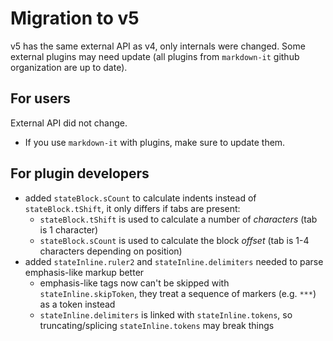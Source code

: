 Migration to v5
===============

v5 has the same external API as v4, only internals were changed. Some external
plugins may need update (all plugins from `markdown-it` github organization are
up to date).


## For users

External API did not change.

- If you use `markdown-it` with plugins, make sure to update them.


## For plugin developers

- added `stateBlock.sCount` to calculate indents instead of `stateBlock.tShift`, it only differs if tabs are present:
  - `stateBlock.tShift` is used to calculate a number of *characters* (tab is 1 character)
  - `stateBlock.sCount` is used to calculate the block *offset* (tab is 1-4 characters depending on position)
- added `stateInline.ruler2` and `stateInline.delimiters` needed to parse emphasis-like markup better
  - emphasis-like tags now can't be skipped with `stateInline.skipToken`, they treat a sequence of markers (e.g. `***`) as a token instead
  - `stateInline.delimiters` is linked with `stateInline.tokens`, so truncating/splicing `stateInline.tokens` may break things
 
